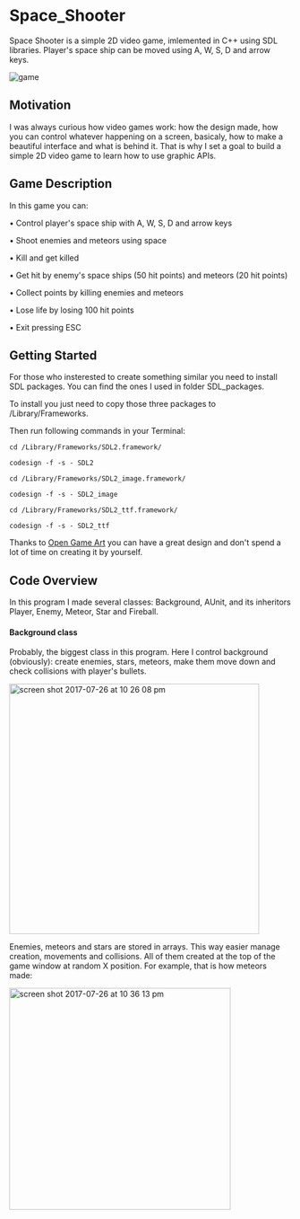# Space_Shooter

Space Shooter is a simple 2D video game, imlemented in C++ using SDL libraries. Player's space ship can be moved using A, W, S, D and arrow keys.

![game](https://user-images.githubusercontent.com/25576444/28653292-a26cfaae-7241-11e7-9f68-52d9cf0c665e.gif)

## Motivation

I was always curious how video games work: how the design made, how you can control whatever happening on a screen, basicaly, how to make a beautiful interface and what is behind it. That is why I set a goal to build a simple 2D video game to learn how to use graphic APIs.

## Game Description

In this game you can:

• Control player's space ship with A, W, S, D and arrow keys

• Shoot enemies and meteors using space

• Kill and get killed

• Get hit by enemy's space ships (50 hit points) and meteors (20 hit points)

• Collect points by killing enemies and meteors

• Lose life by losing 100 hit points

• Exit pressing ESC

## Getting Started

For those who insterested to create something similar you need to install SDL packages. You can find the ones I used in folder SDL_packages.

To install you just need to copy those three packages to /Library/Frameworks.

Then run following commands in your Terminal:

```
cd /Library/Frameworks/SDL2.framework/

codesign -f -s - SDL2

cd /Library/Frameworks/SDL2_image.framework/

codesign -f -s - SDL2_image

cd /Library/Frameworks/SDL2_ttf.framework/

codesign -f -s - SDL2_ttf
```

Thanks to [Open Game Art](https://opengameart.org) you can have a great design and don't spend a lot of time on creating it by yourself.

## Code Overview

In this program I made several classes: Background, AUnit, and its inheritors Player, Enemy, Meteor, Star and Fireball.

#### Background class

Probably, the biggest class in this program. Here I control background (obviously): create enemies, stars, meteors, make them move down and check collisions with player's bullets.

<img width="446" alt="screen shot 2017-07-26 at 10 26 08 pm" src="https://user-images.githubusercontent.com/25576444/28655571-9a50186e-7251-11e7-9ada-8b87072eb118.png">

Enemies, meteors and stars are stored in arrays. This way easier manage creation, movements and collisions. All of them created at the top of the game window at random X position.
For example, that is how meteors made:

<img width="395" alt="screen shot 2017-07-26 at 10 36 13 pm" src="https://user-images.githubusercontent.com/25576444/28655797-ee994f2a-7252-11e7-99b1-7745c8c9141f.png">





